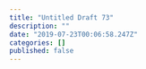 ```yaml
---
title: "Untitled Draft 73"
description: ""
date: "2019-07-23T00:06:58.247Z"
categories: []
published: false
---
```



